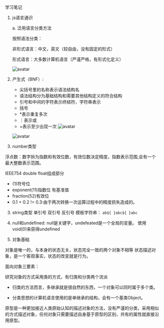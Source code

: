 学习笔记

1. js语言通识

    a. 泛用语言分类方法
    
    按照语法分类：

    非形式语言：中文，英文（较自由，没有固定的形式）
    
    形式语言：大多数计算机语言（严谨严格，有形式化定义）

    ![avatar](/images/语言分类.png)
2. 产生式（BNF）:
    - 尖括号里的名称表示语法结构名
    - 语法结构分为基础结构和需要其他结构定义的符合结构
    - 引号和中间的字符表示终结符，字符串表示
    - 括号
    - *表示重复多次
    - ｜表示或
    - +表示至少出现一次
    ![avatar](/images/语言设计方式.png)

    ![avatar](/images/编程语言性质.png)
2. number类型

浮点数：数字拆为指数和有效位数，有效位数决定精度，指数表示范围,会有一个最大整数表示范围。

IEEE754 double float组成部分
- (1)符号位
- exponent(11)指数位 有基准值
- fraction(52)有效位
- 0.1 + 0.2 != 0.3:由于两次转换一次运算过程中的精度损失造成的。

3. string类型
    单引号
    双引号
    反引号
    模板字符串：
    `ab${
    }abc${
    }abc`

4. null和undefined:
    null是关键字，undefeated是一个全局的变量。
使用void(0)来获得undefined
5. 对象基础

对象是唯一的，与本身的状态无关，状态完全一致的两个对象不相等
状态描述对象，是一个客观事实，状态的改变就是行为。

面向对象三要素：

研究对象的方式采用类的方式，有归类和分类两个流派
-  归类的方法而言，多继承就是很自然的东西，一个对象可以同时属于多个类。

- 分类思想的计算机语言使用的是单继承的结构，会有一个基类Object。

原型是一种更加接近人类原始认知的描述对象的方法，没有严谨的分类，采用相似的方式描述对象，任何对象只需要描述自身基于原型的区别，共有的属性就直接沿用原型。
